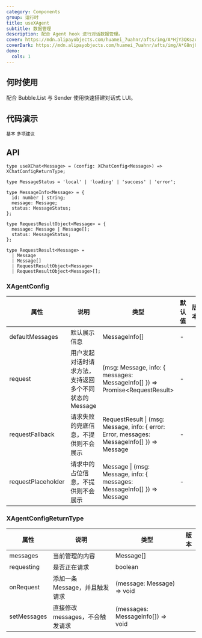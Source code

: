 ```yaml
---
category: Components
group: 运行时
title: useXAgent
subtitle: 数据管理
description: 配合 Agent hook 进行对话数据管理。
cover: https://mdn.alipayobjects.com/huamei_7uahnr/afts/img/A*HjY3QKszqFEAAAAAAAAAAAAADrJ8AQ/original
coverDark: https://mdn.alipayobjects.com/huamei_7uahnr/afts/img/A*G8njQogkGwAAAAAAAAAAAAAADrJ8AQ/original
demo:
  cols: 1
---
```


## 何时使用

配合 Bubble.List 与 Sender 使用快速搭建对话式 LUI。

## 代码演示

<!-- prettier-ignore -->
<code src="./demo/basic.tsx">基本</code>
<code src="./demo/suggestions.tsx">多项建议</code>

## API

```tsx | pure
type useXChat<Message> = (config: XChatConfig<Message>) => XChatConfigReturnType;

type MessageStatus = 'local' | 'loading' | 'success' | 'error';

type MessageInfo<Message> = {
  id: number | string;
  message: Message;
  status: MessageStatus;
};

type RequestResultObject<Message> = {
  message: Message | Message[];
  status: MessageStatus;
};

type RequestResult<Message> =
  | Message
  | Message[]
  | RequestResultObject<Message>
  | RequestResultObject<Message>[];
```

### XAgentConfig

| 属性 | 说明 | 类型 | 默认值 | 版本 |
| --- | --- | --- | --- | --- |
| defaultMessages | 默认展示信息 | MessageInfo[] | - |  |
| request | 用户发起对话时请求方法，支持返回多个不同状态的 Message | (msg: Message, info: { messages: MessageInfo[] }) => Promise\<RequestResult> | - |  |
| requestFallback | 请求失败的兜底信息，不提供则不会展示 | RequestResult \| (msg: Message, info: { error: Error, messages: MessageInfo[] }) => Message | - |  |
| requestPlaceholder | 请求中的占位信息，不提供则不会展示 | Message \| (msg: Message, info: { messages: MessageInfo[] }) => Message | - |  |

### XAgentConfigReturnType

| 属性        | 说明                            | 类型                              | 版本 |
| ----------- | ------------------------------- | --------------------------------- | ---- |
| messages    | 当前管理的内容                  | Message[]                         |      |
| requesting  | 是否正在请求                    | boolean                           |      |
| onRequest   | 添加一条 Message，并且触发请求  | (message: Message) => void        |      |
| setMessages | 直接修改 messages，不会触发请求 | (messages: MessageInfo[]) => void |      |
